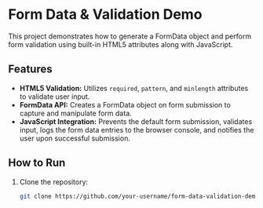# Form Data & Validation Demo

This project demonstrates how to generate a FormData object and perform form validation using built-in HTML5 attributes along with JavaScript.

## Features

- **HTML5 Validation:** Utilizes `required`, `pattern`, and `minlength` attributes to validate user input.
- **FormData API:** Creates a FormData object on form submission to capture and manipulate form data.
- **JavaScript Integration:** Prevents the default form submission, validates input, logs the form data entries to the browser console, and notifies the user upon successful submission.

## How to Run

1. Clone the repository:
   ```bash
   git clone https://github.com/your-username/form-data-validation-demo.git
